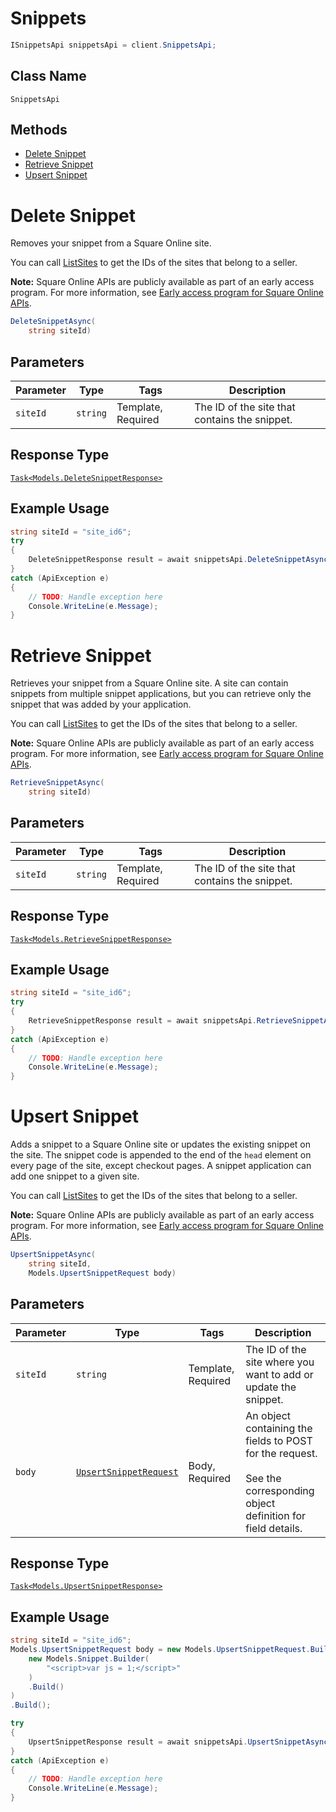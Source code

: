 # Snippets

```csharp
ISnippetsApi snippetsApi = client.SnippetsApi;
```

## Class Name

`SnippetsApi`

## Methods

* [Delete Snippet](../../doc/api/snippets.md#delete-snippet)
* [Retrieve Snippet](../../doc/api/snippets.md#retrieve-snippet)
* [Upsert Snippet](../../doc/api/snippets.md#upsert-snippet)


# Delete Snippet

Removes your snippet from a Square Online site.

You can call [ListSites](../../doc/api/sites.md#list-sites) to get the IDs of the sites that belong to a seller.

__Note:__ Square Online APIs are publicly available as part of an early access program. For more information, see [Early access program for Square Online APIs](https://developer.squareup.com/docs/online-api#early-access-program-for-square-online-apis).

```csharp
DeleteSnippetAsync(
    string siteId)
```

## Parameters

| Parameter | Type | Tags | Description |
|  --- | --- | --- | --- |
| `siteId` | `string` | Template, Required | The ID of the site that contains the snippet. |

## Response Type

[`Task<Models.DeleteSnippetResponse>`](../../doc/models/delete-snippet-response.md)

## Example Usage

```csharp
string siteId = "site_id6";
try
{
    DeleteSnippetResponse result = await snippetsApi.DeleteSnippetAsync(siteId);
}
catch (ApiException e)
{
    // TODO: Handle exception here
    Console.WriteLine(e.Message);
}
```


# Retrieve Snippet

Retrieves your snippet from a Square Online site. A site can contain snippets from multiple snippet applications, but you can retrieve only the snippet that was added by your application.

You can call [ListSites](../../doc/api/sites.md#list-sites) to get the IDs of the sites that belong to a seller.

__Note:__ Square Online APIs are publicly available as part of an early access program. For more information, see [Early access program for Square Online APIs](https://developer.squareup.com/docs/online-api#early-access-program-for-square-online-apis).

```csharp
RetrieveSnippetAsync(
    string siteId)
```

## Parameters

| Parameter | Type | Tags | Description |
|  --- | --- | --- | --- |
| `siteId` | `string` | Template, Required | The ID of the site that contains the snippet. |

## Response Type

[`Task<Models.RetrieveSnippetResponse>`](../../doc/models/retrieve-snippet-response.md)

## Example Usage

```csharp
string siteId = "site_id6";
try
{
    RetrieveSnippetResponse result = await snippetsApi.RetrieveSnippetAsync(siteId);
}
catch (ApiException e)
{
    // TODO: Handle exception here
    Console.WriteLine(e.Message);
}
```


# Upsert Snippet

Adds a snippet to a Square Online site or updates the existing snippet on the site.
The snippet code is appended to the end of the `head` element on every page of the site, except checkout pages. A snippet application can add one snippet to a given site.

You can call [ListSites](../../doc/api/sites.md#list-sites) to get the IDs of the sites that belong to a seller.

__Note:__ Square Online APIs are publicly available as part of an early access program. For more information, see [Early access program for Square Online APIs](https://developer.squareup.com/docs/online-api#early-access-program-for-square-online-apis).

```csharp
UpsertSnippetAsync(
    string siteId,
    Models.UpsertSnippetRequest body)
```

## Parameters

| Parameter | Type | Tags | Description |
|  --- | --- | --- | --- |
| `siteId` | `string` | Template, Required | The ID of the site where you want to add or update the snippet. |
| `body` | [`UpsertSnippetRequest`](../../doc/models/upsert-snippet-request.md) | Body, Required | An object containing the fields to POST for the request.<br><br>See the corresponding object definition for field details. |

## Response Type

[`Task<Models.UpsertSnippetResponse>`](../../doc/models/upsert-snippet-response.md)

## Example Usage

```csharp
string siteId = "site_id6";
Models.UpsertSnippetRequest body = new Models.UpsertSnippetRequest.Builder(
    new Models.Snippet.Builder(
        "<script>var js = 1;</script>"
    )
    .Build()
)
.Build();

try
{
    UpsertSnippetResponse result = await snippetsApi.UpsertSnippetAsync(siteId, body);
}
catch (ApiException e)
{
    // TODO: Handle exception here
    Console.WriteLine(e.Message);
}
```

